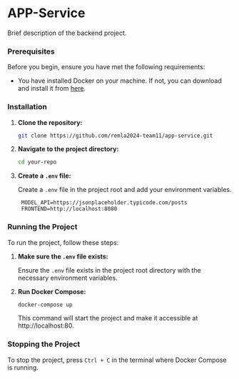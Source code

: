 # APP-Service
Brief description of the backend project.


### Prerequisites

Before you begin, ensure you have met the following requirements:

- You have installed Docker on your machine. If not, you can download and install it from [here](https://www.docker.com/products/docker-desktop).

### Installation

1. **Clone the repository:**

   ```bash
   git clone https://github.com/remla2024-team11/app-service.git
   ```

2. **Navigate to the project directory:**

   ```bash
   cd your-repo
   ```

3. **Create a `.env` file:**

   Create a `.env` file in the project root and add your environment variables.
   ```
    MODEL_API=https://jsonplaceholder.typicode.com/posts
    FRONTEND=http://localhost:8080
   
    ```
### Running the Project

To run the project, follow these steps:

1. **Make sure the `.env` file exists:**

   Ensure the `.env` file exists in the project root directory with the necessary environment variables.

2. **Run Docker Compose:**

   ```bash
   docker-compose up
   ```

   This command will start the project and make it accessible at http://localhost:80.

### Stopping the Project

To stop the project, press `Ctrl + C` in the terminal where Docker Compose is running.
